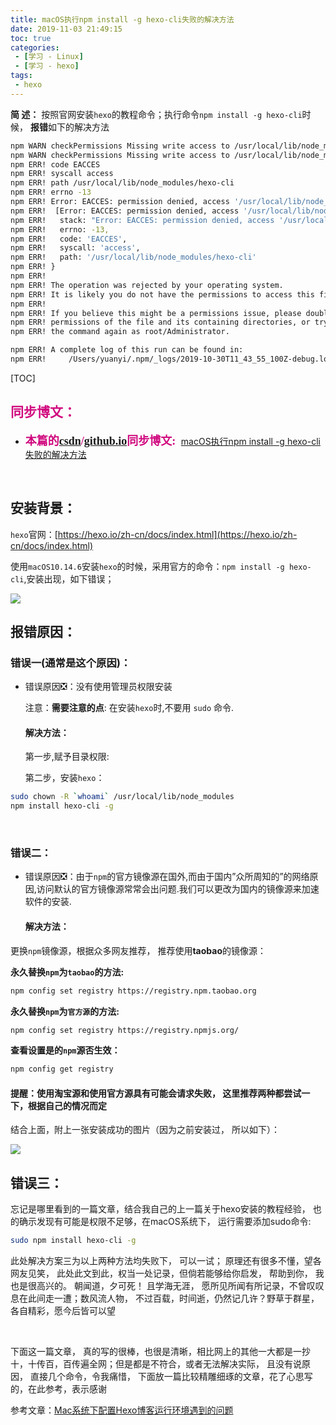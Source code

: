 ```yaml
---
title: macOS执行npm install -g hexo-cli失败的解决方法
date: 2019-11-03 21:49:15
toc: true
categories: 
 - [学习 - Linux]
 - [学习 - hexo]
tags: 
 - hexo
---
```


**简  述：**  按照官网安装`hexo`的教程命令；执行命令`npm install -g hexo-cli`时候， **报错**如下的解决方法

```bash
npm WARN checkPermissions Missing write access to /usr/local/lib/node_modules/hexo-cli
npm WARN checkPermissions Missing write access to /usr/local/lib/node_modules/hexo-cli/node_modules/chokidar
npm ERR! code EACCES
npm ERR! syscall access
npm ERR! path /usr/local/lib/node_modules/hexo-cli
npm ERR! errno -13
npm ERR! Error: EACCES: permission denied, access '/usr/local/lib/node_modules/hexo-cli'
npm ERR!  [Error: EACCES: permission denied, access '/usr/local/lib/node_modules/hexo-cli'] {
npm ERR!   stack: "Error: EACCES: permission denied, access '/usr/local/lib/node_modules/hexo-cli'",
npm ERR!   errno: -13,
npm ERR!   code: 'EACCES',
npm ERR!   syscall: 'access',
npm ERR!   path: '/usr/local/lib/node_modules/hexo-cli'
npm ERR! }
npm ERR! 
npm ERR! The operation was rejected by your operating system.
npm ERR! It is likely you do not have the permissions to access this file as the current user
npm ERR! 
npm ERR! If you believe this might be a permissions issue, please double-check the
npm ERR! permissions of the file and its containing directories, or try running
npm ERR! the command again as root/Administrator.

npm ERR! A complete log of this run can be found in:
npm ERR!     /Users/yuanyi/.npm/_logs/2019-10-30T11_43_55_100Z-debug.log
```

<!-- more -->

[TOC]

## <font color=#D0087E  face="幼圆">同步博文：</font>

- <font color=#D0087E  size=4 face="幼圆">**本篇的[csdn](https://blog.csdn.net/qq_33154343)/[github.io](https://touwoyimuli.github.io/)同步博文:** </font> [macOS执行npm install -g hexo-cli失败的解决方法](https://blog.csdn.net/qq_33154343/article/details/102887721)

<br>

## 安装背景：

`hexo`官网：[https://hexo.io/zh-cn/docs/index.html](https://hexo.io/zh-cn/docs/index.html)

使用`macOS10.14.6`安装`hexo`的时候，采用官方的命令：`npm install -g hexo-cli`,安装出现，如下错误；

<img src="https://raw.githubusercontent.com/touwoyimuli/FigureBed/dev/img2/ss.png"/>

<br>

## 报错原因：

### 错误一(通常是这个原因)：

- 错误原因❎：没有使用管理员权限安装

    注意：**需要注意的点**: 在安装`hexo`时,不要用 `sudo` 命令.

    #### 解决方法：

    第一步,赋予目录权限:

    第二步，安装`hexo`：

```bash
sudo chown -R `whoami` /usr/local/lib/node_modules
npm install hexo-cli -g
```

<br>

### 错误二：

- 错误原因❎：由于`npm`的官方镜像源在国外,而由于国内”众所周知的”的网络原因,访问默认的官方镜像源常常会出问题.我们可以更改为国内的镜像源来加速软件的安装.

    #### 解决方法：

更换`npm`镜像源，根据众多网友推荐， 推荐使用**taobao**的镜像源：

**永久替换`npm`为`taobao`的方法:**

```bash
npm config set registry https://registry.npm.taobao.org
```

**永久替换`npm`为`官方源`的方法:**

```bash
npm config set registry https://registry.npmjs.org/
```

**查看设置是的`npm`源否生效：**

```bash
npm config get registry
```

#### 提醒：使用淘宝源和使用官方源具有可能会请求失败， 这里推荐两种都尝试一下，根据自己的情况而定

结合上面，附上一张安装成功的图片（因为之前安装过， 所以如下）：

<img src="https://raw.githubusercontent.com/touwoyimuli/FigureBed/dev/img2/Snipaste_2019-10-30_20-26-41_mark.png"/>

<br>

## 错误三：

忘记是哪里看到的一篇文章，结合我自己的上一篇关于hexo安装的教程经验， 也的确示发现有可能是权限不足够，在macOS系统下， 运行需要添加sudo命令:

```bash
sudo npm install hexo-cli -g
```

此处解决方案三为以上两种方法均失败下， 可以一试； 原理还有很多不懂，望各网友见笑， 此处此文到此，权当一处记录，但倘若能够给你启发， 帮助到你， 我也是很高兴的。 朝闻道，夕可死！ 且学海无涯， 愿所见所闻有所记录，不曾叹叹息在此间走一遭；数风流人物， 不过百载，时间逝，仍然记几许？野草于群星，各自精彩，愿今后皆可以望

<br>

下面这一篇文章， 真的写的很棒，也很是清晰，相比网上的其他一大都是一抄十，十传百，百传遍全网；但是都是不符合，或者无法解决实际， 且没有说原因， 直接几个命令，令我痛惜， 下面放一篇比较精雕细琢的文章，花了心思写的，在此参考，表示感谢

参考文章：[Mac系统下配置Hexo博客运行环境遇到的问题](https://www.itfanr.cc/2017/10/27/problems-for-configuring-hexo-blog-in-mac/) 





